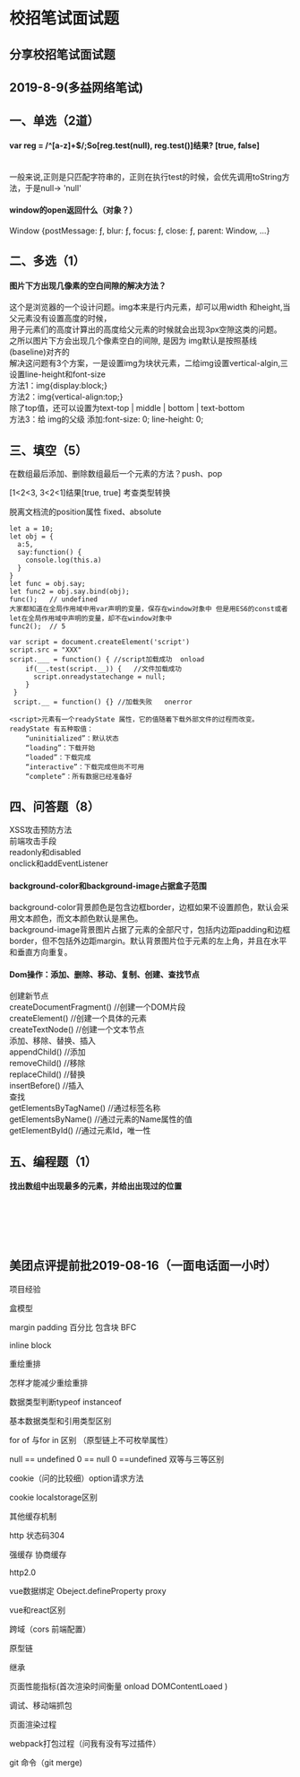 # 校招笔试面试题
分享校招笔试面试题<br>
---------------
2019-8-9(多益网络笔试)
---------------
一、单选（2道）<br>
---------------
#### var reg = /^[a-z]+$/;So[reg.test(null), reg.test()]结果? [true, false]<br>
<br>
一般来说,正则是只匹配字符串的，正则在执行test的时候，会优先调用toString方法，于是null-> 'null'<br>

#### window的open返回什么（对象？）<br>
Window {postMessage: ƒ, blur: ƒ, focus: ƒ, close: ƒ, parent: Window, …}<br>

二、多选（1）
---------------
#### 图片下方出现几像素的空白间隙的解决方法？<br>
这个是浏览器的一个设计问题。img本来是行内元素，却可以用width 和height,当父元素没有设置高度的时候，<br>
用子元素们的高度计算出的高度给父元素的时候就会出现3px空隙这类的问题。<br>
之所以图片下方会出现几个像素空白的间隙, 是因为 img默认是按照基线(baseline)对齐的<br>
解决这问题有3个方案，一是设置img为块状元素，二给img设置vertical-algin,三设置line-height和font-size <br>
方法1：img{display:block;}<br>
方法2：img{vertical-align:top;}<br>
除了top值，还可以设置为text-top | middle | bottom | text-bottom<br>
方法3：给 img的父级 添加:font-size: 0; line-height: 0;<br>

三、填空（5）
---------------
在数组最后添加、删除数组最后一个元素的方法？push、pop<br>

[1<2<3, 3<2<1]结果[true, true] 考查类型转换<br>

脱离文档流的position属性 fixed、absolute<br>
```
let a = 10;
let obj = {
  a:5,
  say:function() {
    console.log(this.a)
  }
}
let func = obj.say;
let func2 = obj.say.bind(obj);
func();   // undefined  
大家都知道在全局作用域中用var声明的变量，保存在window对象中 但是用ES6的const或者let在全局作用域中声明的变量，却不在window对象中
func2();  // 5
```
```
var script = document.createElement('script')
script.src = "XXX"
script.___ = function() { //script加载成功  onload
    if(__.test(script.__)) {   //文件加载成功
      script.onreadystatechange = null;
    }
 }
 script.__ = function() {} //加载失败   onerror
 
<script>元素有一个readyState 属性，它的值随着下载外部文件的过程而改变。readyState 有五种取值：
    “uninitialized”：默认状态
    “loading”：下载开始
    “loaded”：下载完成
    “interactive”：下载完成但尚不可用
    “complete”：所有数据已经准备好
```
四、问答题（8）
---------------
XSS攻击预防方法<br>
前端攻击手段<br>
readonly和disabled
<br>
onclick和addEventListener<br>
#### background-color和background-image占据盒子范围<br>
background-color背景颜色是包含边框border，边框如果不设置颜色，默认会采用文本颜色，而文本颜色默认是黑色。<br>
background-image背景图片占据了元素的全部尺寸，包括内边距padding和边框border，但不包括外边距margin。默认背景图片位于元素的左上角，并且在水平和垂直方向重复。<br>

#### Dom操作：添加、删除、移动、复制、创建、查找节点<br>
创建新节点<br>
createDocumentFragment() //创建一个DOM片段<br>
createElement() //创建一个具体的元素<br>
createTextNode() //创建一个文本节点<br>
添加、移除、替换、插入<br>
appendChild() //添加<br>
removeChild() //移除<br>
replaceChild() //替换<br>
insertBefore() //插入<br>
查找<br>
getElementsByTagName() //通过标签名称<br>
getElementsByName() //通过元素的Name属性的值<br>
getElementById() //通过元素Id，唯一性<br>

五、编程题（1）
---------------
#### 找出数组中出现最多的元素，并给出出现过的位置<br>
<br><br><br><br>

美团点评提前批2019-08-16（一面电话面一小时）
---------------
项目经验<br>

盒模型<br>

margin padding 百分比 包含块 BFC<br>

inline block <br>

重绘重排<br>

怎样才能减少重绘重排<br>

数据类型判断typeof instanceof<br> 

基本数据类型和引用类型区别<br>

for of 与for in 区别 （原型链上不可枚举属性）<br>

null == undefined 0 == null 0 ==undefined 双等与三等区别<br>

cookie（问的比较细）option请求方法<br>

cookie localstorage区别<br>

其他缓存机制<br>

http 状态码304<br>

强缓存 协商缓存<br>

http2.0<br>

vue数据绑定 Obeject.defineProperty proxy <br>

vue和react区别<br>

跨域（cors 前端配置）<br>

原型链<br>

继承<br>

页面性能指标(首次渲染时间衡量 onload DOMContentLoaed )<br>

调试、移动端抓包<br>

页面渲染过程<br>

webpack打包过程（问我有没有写过插件）<br>

git 命令（git merge)<br>
